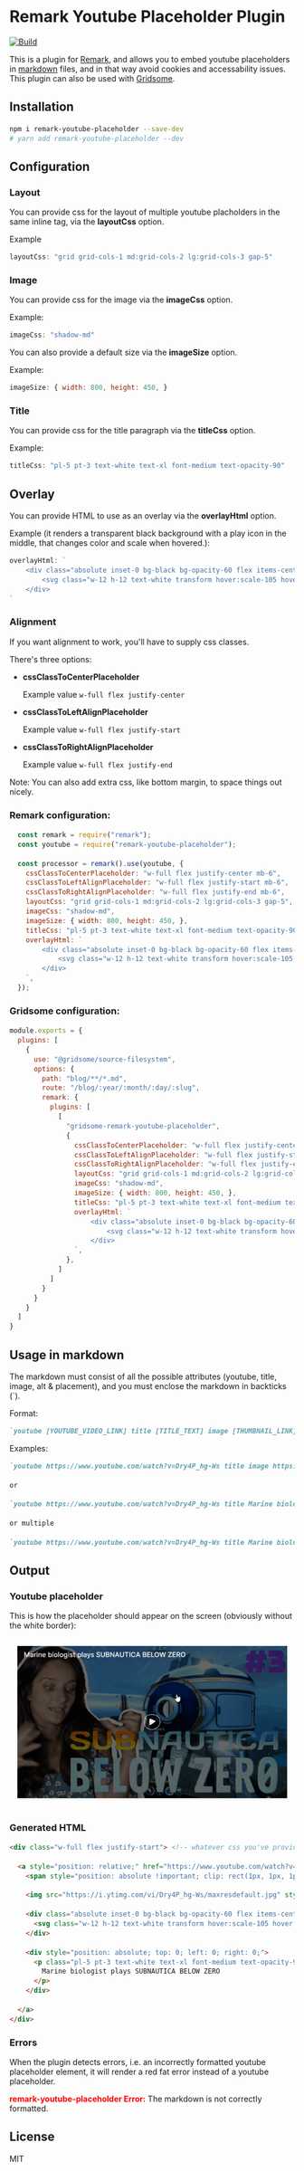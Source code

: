 # Remark Youtube Placeholder Plugin
[![Build](https://github.com/Healios/remark-youtube-placeholder/actions/workflows/node.js.yml/badge.svg)](https://github.com/Healios/remark-youtube-placeholder/actions/workflows/node.js.yml)

This is a plugin for [Remark](https://remark.js.org/), and allows you to embed youtube placeholders in [markdown](https://daringfireball.net/projects/markdown/) files, and in that way avoid cookies and accessability issues. This plugin can also be used with [Gridsome](https://gridsome.org/).

## Installation

```bash
npm i remark-youtube-placeholder --save-dev
# yarn add remark-youtube-placeholder --dev
```

## Configuration
### Layout
You can provide css for the layout of multiple youtube placholders in the same inline tag, via the **layoutCss** option.

Example
```js
layoutCss: "grid grid-cols-1 md:grid-cols-2 lg:grid-cols-3 gap-5"
```

### Image
You can provide css for the image via the **imageCss** option.

Example:
```js
imageCss: "shadow-md"
```

You can also provide a default size via the **imageSize** option.

Example:
```js
imageSize: { width: 800, height: 450, }
```

### Title
You can provide css for the title paragraph via the **titleCss** option.

Example:
```js
titleCss: "pl-5 pt-3 text-white text-xl font-medium text-opacity-90"
```

## Overlay
You can provide HTML to use as an overlay via the **overlayHtml** option.

Example (it renders a transparent black background with a play icon in the middle, that changes color and scale when hovered.):
```js
overlayHtml: `
    <div class="absolute inset-0 bg-black bg-opacity-60 flex items-center justify-center">
        <svg class="w-12 h-12 text-white transform hover:scale-105 hover:text-red-600 transition duration-150" fill="currentColor" xmlns="http://www.w3.org/2000/svg" viewBox="0 0 52.821 52.821" xml:space="preserve"><path d="M51.82 19.074C50.332 13.73 46.855 8.91 42.212 5.885 37.292 2.68 30.86 1.717 25.106 1.588 17.071 1.404 6.893 4.49 2.94 12.152c-.329.637.64 1.184.969.547C6.71 7.269 13.4 4.133 19.172 3.105c6.209-1.104 12.998-.236 18.873 1.955 6.134 2.287 10.393 7.537 12.486 13.611 2.33 6.758 1.04 13.488-2.679 19.424C40.174 50.347 21.33 54.324 9.87 45.038c-5.25-4.254-8.674-9.945-8.74-16.752-.039-4.012.743-8.492 2.746-12.012.621-1.09 1.455-2.024 2.396-2.867.014-.219.03-.436.045-.652a1.28 1.28 0 0 1-.25-.475c-.005-.021-.004-.037-.009-.059-.572.481-1.126.986-1.65 1.529-2.291 2.371-3.194 5.66-3.832 8.801-1.268 6.24-.515 12.074 3.063 17.346 3.063 4.514 7.787 8.715 13.131 10.182 6.42 1.762 13.123 1.613 19.198-1.108 2.749-1.23 5.729-2.438 8.039-4.424 2.833-2.438 4.961-5.881 6.679-9.156 2.619-4.992 2.617-10.994 1.134-16.317z"/><path d="M17.736 31.85c.103 1.15.121 3.08 1.325 3.598a.923.923 0 0 0 .167.174c1.198.902 2.868-.504 3.876-1.109 2.797-1.674 12.586-8.037 14.039-10.277a.469.469 0 0 0-.046-.609.523.523 0 0 0-.258-.428c-1.622-.992-8.87-4.297-10.89-5.045-1.044-.389-5.593-2.34-6.212-2.355-2.373-1.525-2.021 5.525-2.033 6.152-.065 3.284-.26 6.623.032 9.899zm3.224-6.817a.518.518 0 0 0-.217.182c-.004-.299-.009-.596-.011-.891.096.055.197.104.298.154-.021.182-.046.368-.07.555zm.207 4.662c.063-.248.151-.498.257-.748 1.583-.371 3.088-1.146 4.634-1.645.754-.207 1.509-.414 2.259-.633-2.336 1.095-4.722 2.071-7.15 3.026zm3.42-3.933c-.18.082-.362.162-.539.25a3.529 3.529 0 0 0-.483-.244c.34-.01.681-.014 1.022-.006zm-.479-1.477c.023-.014.048-.025.074-.037a9.92 9.92 0 0 0 1.944.24c.459.055.918.113 1.378.166-.044.016-.088.029-.133.045-.97-.101-2.141-.211-3.263-.414zm4.766-1.179a65.658 65.658 0 0 1-2.291-.854c-1.265-.502-2.525-.859-3.846-1.17a3.048 3.048 0 0 1-1.052-.465c2.49.391 4.886 1.354 7.189 2.489zm-5.978-.848a23.189 23.189 0 0 0-2.278-.105c-.026-.297-.056-.592-.085-.889.748.521 1.527.783 2.363.994z"/></svg>
    </div>
`
```



### Alignment
If you want alignment to work, you'll have to supply css classes.

There's three options:
- **cssClassToCenterPlaceholder**

  Example value `w-full flex justify-center`

- **cssClassToLeftAlignPlaceholder**

  Example value `w-full flex justify-start`

- **cssClassToRightAlignPlaceholder**

  Example value `w-full flex justify-end`

Note: You can also add extra css, like bottom margin, to space things out nicely.

### Remark configuration:
```js
  const remark = require("remark");
  const youtube = require("remark-youtube-placeholder");

  const processor = remark().use(youtube, {
    cssClassToCenterPlaceholder: "w-full flex justify-center mb-6",
    cssClassToLeftAlignPlaceholder: "w-full flex justify-start mb-6",
    cssClassToRightAlignPlaceholder: "w-full flex justify-end mb-6",
    layoutCss: "grid grid-cols-1 md:grid-cols-2 lg:grid-cols-3 gap-5",
    imageCss: "shadow-md",
    imageSize: { width: 800, height: 450, },
    titleCss: "pl-5 pt-3 text-white text-xl font-medium text-opacity-90",
    overlayHtml: `
        <div class="absolute inset-0 bg-black bg-opacity-60 flex items-center justify-center">
            <svg class="w-12 h-12 text-white transform hover:scale-105 hover:text-red-600 transition duration-150" fill="currentColor" xmlns="http://www.w3.org/2000/svg" viewBox="0 0 52.821 52.821" xml:space="preserve"><path d="M51.82 19.074C50.332 13.73 46.855 8.91 42.212 5.885 37.292 2.68 30.86 1.717 25.106 1.588 17.071 1.404 6.893 4.49 2.94 12.152c-.329.637.64 1.184.969.547C6.71 7.269 13.4 4.133 19.172 3.105c6.209-1.104 12.998-.236 18.873 1.955 6.134 2.287 10.393 7.537 12.486 13.611 2.33 6.758 1.04 13.488-2.679 19.424C40.174 50.347 21.33 54.324 9.87 45.038c-5.25-4.254-8.674-9.945-8.74-16.752-.039-4.012.743-8.492 2.746-12.012.621-1.09 1.455-2.024 2.396-2.867.014-.219.03-.436.045-.652a1.28 1.28 0 0 1-.25-.475c-.005-.021-.004-.037-.009-.059-.572.481-1.126.986-1.65 1.529-2.291 2.371-3.194 5.66-3.832 8.801-1.268 6.24-.515 12.074 3.063 17.346 3.063 4.514 7.787 8.715 13.131 10.182 6.42 1.762 13.123 1.613 19.198-1.108 2.749-1.23 5.729-2.438 8.039-4.424 2.833-2.438 4.961-5.881 6.679-9.156 2.619-4.992 2.617-10.994 1.134-16.317z"/><path d="M17.736 31.85c.103 1.15.121 3.08 1.325 3.598a.923.923 0 0 0 .167.174c1.198.902 2.868-.504 3.876-1.109 2.797-1.674 12.586-8.037 14.039-10.277a.469.469 0 0 0-.046-.609.523.523 0 0 0-.258-.428c-1.622-.992-8.87-4.297-10.89-5.045-1.044-.389-5.593-2.34-6.212-2.355-2.373-1.525-2.021 5.525-2.033 6.152-.065 3.284-.26 6.623.032 9.899zm3.224-6.817a.518.518 0 0 0-.217.182c-.004-.299-.009-.596-.011-.891.096.055.197.104.298.154-.021.182-.046.368-.07.555zm.207 4.662c.063-.248.151-.498.257-.748 1.583-.371 3.088-1.146 4.634-1.645.754-.207 1.509-.414 2.259-.633-2.336 1.095-4.722 2.071-7.15 3.026zm3.42-3.933c-.18.082-.362.162-.539.25a3.529 3.529 0 0 0-.483-.244c.34-.01.681-.014 1.022-.006zm-.479-1.477c.023-.014.048-.025.074-.037a9.92 9.92 0 0 0 1.944.24c.459.055.918.113 1.378.166-.044.016-.088.029-.133.045-.97-.101-2.141-.211-3.263-.414zm4.766-1.179a65.658 65.658 0 0 1-2.291-.854c-1.265-.502-2.525-.859-3.846-1.17a3.048 3.048 0 0 1-1.052-.465c2.49.391 4.886 1.354 7.189 2.489zm-5.978-.848a23.189 23.189 0 0 0-2.278-.105c-.026-.297-.056-.592-.085-.889.748.521 1.527.783 2.363.994z"/></svg>
        </div>
    `,
  });
```


### Gridsome configuration:
```js
module.exports = {
  plugins: [
    {
      use: "@gridsome/source-filesystem",
      options: {
        path: "blog/**/*.md",
        route: "/blog/:year/:month/:day/:slug",
        remark: {
          plugins: [
            [
              "gridsome-remark-youtube-placeholder",
              {
                cssClassToCenterPlaceholder: "w-full flex justify-center mb-6",
                cssClassToLeftAlignPlaceholder: "w-full flex justify-start mb-6",
                cssClassToRightAlignPlaceholder: "w-full flex justify-end mb-6",
                layoutCss: "grid grid-cols-1 md:grid-cols-2 lg:grid-cols-3 gap-5",
                imageCss: "shadow-md",
                imageSize: { width: 800, height: 450, },
                titleCss: "pl-5 pt-3 text-white text-xl font-medium text-opacity-90",
                overlayHtml: `
                    <div class="absolute inset-0 bg-black bg-opacity-60 flex items-center justify-center">
                        <svg class="w-12 h-12 text-white transform hover:scale-105 hover:text-red-600 transition duration-150" fill="currentColor" xmlns="http://www.w3.org/2000/svg" viewBox="0 0 52.821 52.821" xml:space="preserve"><path d="M51.82 19.074C50.332 13.73 46.855 8.91 42.212 5.885 37.292 2.68 30.86 1.717 25.106 1.588 17.071 1.404 6.893 4.49 2.94 12.152c-.329.637.64 1.184.969.547C6.71 7.269 13.4 4.133 19.172 3.105c6.209-1.104 12.998-.236 18.873 1.955 6.134 2.287 10.393 7.537 12.486 13.611 2.33 6.758 1.04 13.488-2.679 19.424C40.174 50.347 21.33 54.324 9.87 45.038c-5.25-4.254-8.674-9.945-8.74-16.752-.039-4.012.743-8.492 2.746-12.012.621-1.09 1.455-2.024 2.396-2.867.014-.219.03-.436.045-.652a1.28 1.28 0 0 1-.25-.475c-.005-.021-.004-.037-.009-.059-.572.481-1.126.986-1.65 1.529-2.291 2.371-3.194 5.66-3.832 8.801-1.268 6.24-.515 12.074 3.063 17.346 3.063 4.514 7.787 8.715 13.131 10.182 6.42 1.762 13.123 1.613 19.198-1.108 2.749-1.23 5.729-2.438 8.039-4.424 2.833-2.438 4.961-5.881 6.679-9.156 2.619-4.992 2.617-10.994 1.134-16.317z"/><path d="M17.736 31.85c.103 1.15.121 3.08 1.325 3.598a.923.923 0 0 0 .167.174c1.198.902 2.868-.504 3.876-1.109 2.797-1.674 12.586-8.037 14.039-10.277a.469.469 0 0 0-.046-.609.523.523 0 0 0-.258-.428c-1.622-.992-8.87-4.297-10.89-5.045-1.044-.389-5.593-2.34-6.212-2.355-2.373-1.525-2.021 5.525-2.033 6.152-.065 3.284-.26 6.623.032 9.899zm3.224-6.817a.518.518 0 0 0-.217.182c-.004-.299-.009-.596-.011-.891.096.055.197.104.298.154-.021.182-.046.368-.07.555zm.207 4.662c.063-.248.151-.498.257-.748 1.583-.371 3.088-1.146 4.634-1.645.754-.207 1.509-.414 2.259-.633-2.336 1.095-4.722 2.071-7.15 3.026zm3.42-3.933c-.18.082-.362.162-.539.25a3.529 3.529 0 0 0-.483-.244c.34-.01.681-.014 1.022-.006zm-.479-1.477c.023-.014.048-.025.074-.037a9.92 9.92 0 0 0 1.944.24c.459.055.918.113 1.378.166-.044.016-.088.029-.133.045-.97-.101-2.141-.211-3.263-.414zm4.766-1.179a65.658 65.658 0 0 1-2.291-.854c-1.265-.502-2.525-.859-3.846-1.17a3.048 3.048 0 0 1-1.052-.465c2.49.391 4.886 1.354 7.189 2.489zm-5.978-.848a23.189 23.189 0 0 0-2.278-.105c-.026-.297-.056-.592-.085-.889.748.521 1.527.783 2.363.994z"/></svg>
                    </div>
                `,
              },
            ]
          ]
        }
      }
    }
  ]
}
```

## Usage in markdown

The markdown must consist of all the possible attributes (youtube, title, image, alt & placement), and you must enclose the markdown in backticks (\`). 

Format:
```markdown
`youtube [YOUTUBE_VIDEO_LINK] title [TITLE_TEXT] image [THUMBNAIL_LINK] alt [ALT_TEXT] placement [Left|Center|Right]`
```

Examples:

```markdown
`youtube https://www.youtube.com/watch?v=Dry4P_hg-Ws title image https://i.ytimg.com/vi/Dry4P_hg-Ws/maxresdefault.jpg alt Watch marine biologist plays subnautica on YouTube placement Center end\`

or

`youtube https://www.youtube.com/watch?v=Dry4P_hg-Ws title Marine biologist plays SUBNAUTICA BELOW ZERO image https://i.ytimg.com/vi/Dry4P_hg-Ws/maxresdefault.jpg alt Watch marine biologist plays subnautica on YouTube placement Center end\`

or multiple

`youtube https://www.youtube.com/watch?v=Dry4P_hg-Ws title Marine biologist plays SUBNAUTICA BELOW ZERO image https://i.ytimg.com/vi/Dry4P_hg-Ws/maxresdefault.jpg alt Watch marine biologist plays subnautica on YouTube placement Center end youtube https://www.youtube.com/watch?v=w20ioGg0QHk title image https://i.ytimg.com/vi/w20ioGg0QHk/maxresdefault.jpg alt Watch I became a Tea farmer on YouTube placement Center end`

```

## Output

### Youtube placeholder

This is how the placeholder should appear on the screen (obviously without the white border):

<a href="https://www.youtube.com/watch?v=Dry4P_hg-Ws" target="_blank" rel="noopener noreferrer">
  <img src="Thumbnail example.gif" role="presentation" alt="">
</a>

### Generated HTML

```html
<div class="w-full flex justify-start"> <!-- whatever css you've provided in alignment options. -->

  <a style="position: relative;" href="https://www.youtube.com/watch?v=Dry4P_hg-Ws" target="_blank" rel="noopener noreferrer">
    <span style="position: absolute !important; clip: rect(1px, 1px, 1px, 1px); width: 1px !important; height: 1px !important; padding: 0 !important; border: 0 !important; overflow: hidden; white-space: nowrap;">Go to youtube and watch video</span>

    <img src="https://i.ytimg.com/vi/Dry4P_hg-Ws/maxresdefault.jpg" style="margin-top: 0 !important; margin-bottom: 0 !important;" class="shadow-md" width="800" height="450" role="presentation" alt=""> <!-- class = whatever css you've provided via the imageCss option. -->

    <div class="absolute inset-0 bg-black bg-opacity-60 flex items-center justify-center"> <!-- whatever html you've provided via the overlayHtml option. -->
      <svg class="w-12 h-12 text-white transform hover:scale-105 hover:text-red-600 transition duration-150" fill="currentColor" xmlns="http://www.w3.org/2000/svg" viewBox="0 0 52.821 52.821" xml:space="preserve"><path d="M51.82 19.074C50.332 13.73 46.855 8.91 42.212 5.885 37.292 2.68 30.86 1.717 25.106 1.588 17.071 1.404 6.893 4.49 2.94 12.152c-.329.637.64 1.184.969.547C6.71 7.269 13.4 4.133 19.172 3.105c6.209-1.104 12.998-.236 18.873 1.955 6.134 2.287 10.393 7.537 12.486 13.611 2.33 6.758 1.04 13.488-2.679 19.424C40.174 50.347 21.33 54.324 9.87 45.038c-5.25-4.254-8.674-9.945-8.74-16.752-.039-4.012.743-8.492 2.746-12.012.621-1.09 1.455-2.024 2.396-2.867.014-.219.03-.436.045-.652a1.28 1.28 0 0 1-.25-.475c-.005-.021-.004-.037-.009-.059-.572.481-1.126.986-1.65 1.529-2.291 2.371-3.194 5.66-3.832 8.801-1.268 6.24-.515 12.074 3.063 17.346 3.063 4.514 7.787 8.715 13.131 10.182 6.42 1.762 13.123 1.613 19.198-1.108 2.749-1.23 5.729-2.438 8.039-4.424 2.833-2.438 4.961-5.881 6.679-9.156 2.619-4.992 2.617-10.994 1.134-16.317z"></path><path d="M17.736 31.85c.103 1.15.121 3.08 1.325 3.598a.923.923 0 0 0 .167.174c1.198.902 2.868-.504 3.876-1.109 2.797-1.674 12.586-8.037 14.039-10.277a.469.469 0 0 0-.046-.609.523.523 0 0 0-.258-.428c-1.622-.992-8.87-4.297-10.89-5.045-1.044-.389-5.593-2.34-6.212-2.355-2.373-1.525-2.021 5.525-2.033 6.152-.065 3.284-.26 6.623.032 9.899zm3.224-6.817a.518.518 0 0 0-.217.182c-.004-.299-.009-.596-.011-.891.096.055.197.104.298.154-.021.182-.046.368-.07.555zm.207 4.662c.063-.248.151-.498.257-.748 1.583-.371 3.088-1.146 4.634-1.645.754-.207 1.509-.414 2.259-.633-2.336 1.095-4.722 2.071-7.15 3.026zm3.42-3.933c-.18.082-.362.162-.539.25a3.529 3.529 0 0 0-.483-.244c.34-.01.681-.014 1.022-.006zm-.479-1.477c.023-.014.048-.025.074-.037a9.92 9.92 0 0 0 1.944.24c.459.055.918.113 1.378.166-.044.016-.088.029-.133.045-.97-.101-2.141-.211-3.263-.414zm4.766-1.179a65.658 65.658 0 0 1-2.291-.854c-1.265-.502-2.525-.859-3.846-1.17a3.048 3.048 0 0 1-1.052-.465c2.49.391 4.886 1.354 7.189 2.489zm-5.978-.848a23.189 23.189 0 0 0-2.278-.105c-.026-.297-.056-.592-.085-.889.748.521 1.527.783 2.363.994z"></path></svg>
    </div>

    <div style="position: absolute; top: 0; left: 0; right: 0;">
      <p class="pl-5 pt-3 text-white text-xl font-medium text-opacity-90" style="margin-top: 0 !important; margin-bottom: 0 !important;"> <!-- class = whatever css you've provided via the titleCss option. -->
        Marine biologist plays SUBNAUTICA BELOW ZERO
      </p>
    </div>

  </a>
</div>
```

### Errors
When the plugin detects errors, i.e. an incorrectly formatted youtube placeholder element, it will render a red fat error instead of a youtube placeholder.

<p><span style="color: red; font-weight: bold;">remark-youtube-placeholder Error:</span> The markdown is not correctly formatted.</p>


## License

MIT
